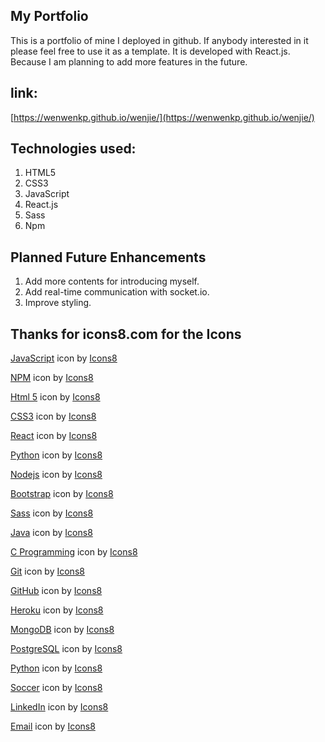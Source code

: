 ## My Portfolio
This is a portfolio of mine I deployed in github.
If anybody interested in it please feel free to use it as a template.
It is developed with React.js. Because I am planning to add more features in the future.

## link:
[https://wenwenkp.github.io/wenjie/](https://wenwenkp.github.io/wenjie/)

## Technologies used:
1. HTML5
2. CSS3
3. JavaScript
4. React.js
5. Sass
6. Npm

## Planned Future Enhancements
1. Add more contents for introducing myself.
2. Add real-time communication with socket.io.
3. Improve styling.

## Thanks for icons8.com for the Icons
<a target="_blank" href="https://icons8.com/icons/set/javascript">JavaScript</a> icon by <a target="_blank" href="https://icons8.com">Icons8</a>

<a target="_blank" href="https://icons8.com/icons/set/npm">NPM</a> icon by <a target="_blank" href="https://icons8.com">Icons8</a>

<a target="_blank" href="https://icons8.com/icons/set/html-5">Html 5</a> icon by <a target="_blank" href="https://icons8.com">Icons8</a>

<a target="_blank" href="https://icons8.com/icons/set/css3">CSS3</a> icon by <a target="_blank" href="https://icons8.com">Icons8</a>

<a target="_blank" href="https://icons8.com/icons/set/react">React</a> icon by <a target="_blank" href="https://icons8.com">Icons8</a>

<a target="_blank" href="https://icons8.com/icons/set/python">Python</a> icon by <a target="_blank" href="https://icons8.com">Icons8</a>

<a target="_blank" href="https://icons8.com/icons/set/nodejs">Nodejs</a> icon by <a target="_blank" href="https://icons8.com">Icons8</a>

<a target="_blank" href="https://icons8.com/icons/set/bootstrap">Bootstrap</a> icon by <a target="_blank" href="https://icons8.com">Icons8</a>

<a target="_blank" href="https://icons8.com/icons/set/sass">Sass</a> icon by <a target="_blank" href="https://icons8.com">Icons8</a>

<a target="_blank" href="https://icons8.com/icons/set/java-coffee-cup-logo">Java</a> icon by <a target="_blank" href="https://icons8.com">Icons8</a>

<a target="_blank" href="https://icons8.com/icons/set/c-programming">C Programming</a> icon by <a target="_blank" href="https://icons8.com">Icons8</a>

<a target="_blank" href="https://icons8.com/icons/set/git">Git</a> icon by <a target="_blank" href="https://icons8.com">Icons8</a>

<a target="_blank" href="https://icons8.com/icons/set/github">GitHub</a> icon by <a target="_blank" href="https://icons8.com">Icons8</a>

<a target="_blank" href="https://icons8.com/icons/set/heroku">Heroku</a> icon by <a target="_blank" href="https://icons8.com">Icons8</a>

<a target="_blank" href="https://icons8.com/icons/set/mongodb">MongoDB</a> icon by <a target="_blank" href="https://icons8.com">Icons8</a>

<a target="_blank" href="https://icons8.com/icons/set/postgreesql">PostgreSQL</a> icon by <a target="_blank" href="https://icons8.com">Icons8</a>

<a target="_blank" href="https://icons8.com/icons/set/python">Python</a> icon by <a target="_blank" href="https://icons8.com">Icons8</a>

<a target="_blank" href="https://icons8.com/icons/set/football">Soccer</a> icon by <a target="_blank" href="https://icons8.com">Icons8</a>

<a target="_blank" href="https://icons8.com/icons/set/linkedin--v2">LinkedIn</a> icon by <a target="_blank" href="https://icons8.com">Icons8</a>

<a target="_blank" href="https://icons8.com/icons/set/email">Email</a> icon by <a target="_blank" href="https://icons8.com">Icons8</a>
